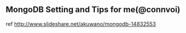 ## MongoDB Setting and Tips for me(@connvoi)
ref http://www.slideshare.net/akuwano/mongodb-14832553
